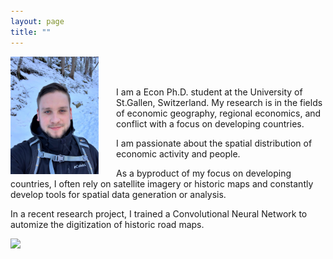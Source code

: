 ```yaml
---
layout: page
title: ""
---
```


<img align="left" width="28%" height="28%" src="assets/github-img/profile.png" style="margin-right: 2em">

<body style="margin-top: 0.5em">
<br> </br>

I am a Econ Ph.D. student at the University of St.Gallen, Switzerland. My research is in the fields of economic geography, regional economics, and conflict with a focus on developing countries. 
  
I am passionate about the spatial distribution of economic activity and people.

As a byproduct of my focus on developing countries, I often rely on satellite imagery or historic maps and constantly develop tools for spatial data generation or analysis.

In a recent research project, I trained a Convolutional Neural Network to automize the digitization of historic road maps.
</body>

<img src="assets/github-img/saentis-crop.png">
